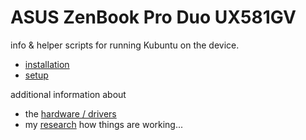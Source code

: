 <!--lint disable list-item-indent-->
<!--lint disable list-item-bullet-indent-->

# ASUS ZenBook Pro Duo UX581GV
info &amp; helper scripts for running Kubuntu on the device.


- [installation](installation.md)
- [setup](setup.md)


additional information about
- the [hardware / drivers](hardware.md)
- my [research](research.md) how things are working...
